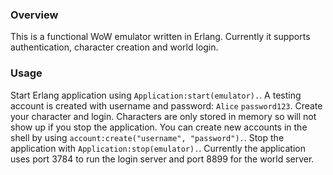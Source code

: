 ### Overview
This is a functional WoW emulator written in Erlang. Currently it supports authentication, character creation and world login.


### Usage
Start Erlang application using `Application:start(emulator).`. A testing account is created with username and password: `Alice` `password123`. Create your character and login. Characters are only stored in memory so will not show up if you stop the application. You can create new accounts in the shell by using `account:create("username", "password").`. Stop the application with `Application:stop(emulator).`. Currently the application uses port 3784 to run the login server and port 8899 for the world server.
